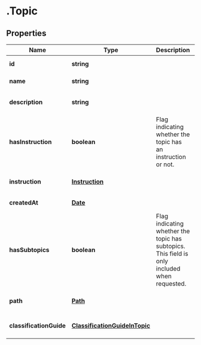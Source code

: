 # .Topic

## Properties
Name | Type | Description | Notes
------------ | ------------- | ------------- | -------------
**id** | **string** |  | [default to null]
**name** | **string** |  | [default to null]
**description** | **string** |  | [optional] [default to null]
**hasInstruction** | **boolean** | Flag indicating whether the topic has an instruction or not. | [default to null]
**instruction** | [**Instruction**](Instruction.md) |  | [optional] [default to null]
**createdAt** | [**Date**](Date.md) |  | [default to null]
**hasSubtopics** | **boolean** | Flag indicating whether the topic has subtopics. This field is only included when requested. | [optional] [default to null]
**path** | [**Path**](Path.md) |  | [optional] [default to null]
**classificationGuide** | [**ClassificationGuideInTopic**](ClassificationGuideInTopic.md) |  | [optional] [default to null]


